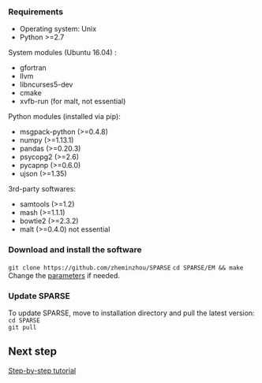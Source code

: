 ### Requirements

* Operating system: Unix 
* Python >=2.7

System modules (Ubuntu 16.04) :

* gfortran
* llvm
* libncurses5-dev
* cmake
* xvfb-run (for malt, not essential)

Python modules (installed via pip):

* msgpack-python (>=0.4.8)
* numpy (>=1.13.1)
* pandas (>=0.20.3)
* psycopg2 (>=2.6)
* pycapnp (>=0.6.0)
* ujson (>=1.35)

3rd-party softwares:
* samtools (>=1.2)
* mash (>=1.1.1)
* bowtie2 (>=2.3.2)
* malt (>=0.4.0) not essential

### Download and install the software
`git clone https://github.com/zheminzhou/SPARSE` 
`cd SPARSE/EM && make` 
Change the [parameters](parameter.md) if needed. 

### Update SPARSE
To update SPARSE, move to installation directory and pull the latest version:  
`cd SPARSE`  
`git pull` 

## Next step
[Step-by-step tutorial](tutorial.md)
